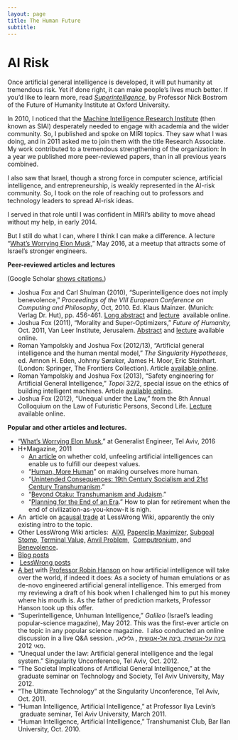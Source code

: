 ```yaml
---
layout: page
title: The Human Future
subtitle:
---
```

AI Risk
=======

Once artificial general intelligence is developed, it will put humanity at tremendous risk. Yet if done right, it can make people’s lives much better. If you’d like to learn more, read [_Superintelligence_](http://en.wikipedia.org/wiki/Superintelligence:_Paths,_Dangers,_Strategies), by Professor Nick Bostrom of the Future of Humanity Institute at Oxford University.

In 2010, I noticed that the [Machine Intelligence Research Institute](http://www.intelligence.org) (then known as SIAI) desperately needed to engage with academia and the wider community. So, I published and spoke on MIRI topics. They saw what I was doing, and in 2011 asked me to join them with the title Research Associate. My work contributed to a tremendous strengthening of the organization: In a year we published more peer-reviewed papers, than in all previous years combined.

I also saw that Israel, though a strong force in computer science, artificial intelligence, and entrepreneurship, is weakly represented in the AI-risk community. So, I took on the role of reaching out to professors and technology leaders to spread AI-risk ideas.

I served in that role until I was confident in MIRI’s ability to move ahead without my help, in early 2014.

But I still do what I can, where I think I can make a difference. A lecture “[What’s Worrying Elon Musk,](https://youtu.be/rkN2iIozniw)” May 2016, at a meetup that attracts some of Israel’s stronger engineers.

**Peer-reviewed articles and lectures**

(Google Scholar [shows citations.](http://scholar.google.com/citations?hl=en&user=d0FLp-q9vFEC&view_op=list_works&pagesize=100))

*   Joshua Fox and Carl Shulman (2010), “Superintelligence does not imply benevolence,” _Proceedings of the VIII European Conference on Computing and Philosophy_, Oct, 2010. Ed. Klaus Mainzer. (Munich: Verlag Dr. Hut), pp. 456-461. [Long abstract](/wp-content/uploads/2014/10/FoxShulman_SuperintelligenceBenevolence.pdf) and [lecture](https://www.youtube.com/watch?v=S-BkGEh806M)  available online.
*   Joshua Fox (2011), “Morality and Super-Optimizers,” _Future of Humanity,_ Oct. 2011, Van Leer Institute, Jerusalem. [Abstract](http://adarti.blogspot.com/2011/10/lets-not-anthropomorphize-morality-and.html) and [lecture](http://adarti.blogspot.com/2011/10/lets-not-anthropomorphize-morality-and.html) available online.
*   Roman Yampolskiy and Joshua Fox (2012/13), “Artificial general intelligence and the human mental model,” _The Singularity Hypotheses_, ed. Amnon H. Eden, Johnny Søraker, James H. Moor, Eric Steinhart. (London: Springer, The Frontiers Collection). Article [available online](/wp-content/uploads/2014/10/YampolskiyFox__AGIAndTheHumanModel.pdf).
*   Roman Yampolskiy and Joshua Fox (2013), “Safety engineering for Artificial General Intelligence,” _Topoi_ 32/2, special issue on the ethics of building intelligent machines. Article [available online](http://intelligence.org/files/SafetyEngineering.pdf).
*   Joshua Fox (2012), “Unequal under the Law,” from the 8th Annual Colloquium on the Law of Futuristic Persons, Second Life. [Lecture](http://www.youtube.com/watch?v=RIlx520ACR0) available online.

**Popular and other articles and lectures.**

*   “[What’s Worrying Elon Musk](https://www.youtube.com/watch?v=rkN2iIozniw),” at Generalist Engineer, Tel Aviv, 2016
*   H+Magazine, 2011
    *   [An article](/wp-content/uploads/2011/02/HPlusOKCupid.pdf) on whether cold, unfeeling artificial intelligences can enable us to fulfill our deepest values.
    *   “[Human, More Human](/wp-content/uploads/2011/05/HPlusHuman.pdf)” on making ourselves more human.
    *   “[Unintended Consequences: 19th Century Socialism and 21st Century Transhumanism](/content/hplus/Unintended.pdf).”
    *   “[Beyond Otaku: Transhumanism and Judaism](/wp-content/uploads/2011/08/HPlusMag-Otaku.pdf).”
    *   “[Planning for the End of an Era](/content/hplus/PlanningEnd.pdf).” How to plan for retirement when the end of civilization-as-you-know-it is nigh.
*   An  article on [acausal trade](http://wiki.lesswrong.com/wiki/Acausal_trade) at LessWrong Wiki, apparently the only existing intro to the topic.
*   Other LessWrong Wiki articles:  [AIXI](http://wiki.lesswrong.com/wiki/AIXI), [Paperclip Maximizer](http://wiki.lesswrong.com/wiki/Paperclip_maximizer), [Subgoal Stomp](http://wiki.lesswrong.com/wiki/Subgoal_stomp), [Terminal Value,](http://wiki.lesswrong.com/wiki/Terminal_value) [Anvil Problem](http://wiki.lesswrong.com/wiki/Anvil_problem),  [Computronium,](http://wiki.lesswrong.com/wiki/Computronium) and [Benevolence](http://wiki.lesswrong.com/wiki/Benevolence)**.**
*   [Blog posts](http://adarti.blogspot.com/search/label/singularity)
*    [LessWrong posts](http://lesswrong.com/user/JoshuaFox/submitted/)
*   [A bet](http://www.overcomingbias.com/2013/08/em-vs-non-agi-bet.html) with [Professor Robin Hanson](http://en.wikipedia.org/wiki/Robin_Hanson) on how artificial intelligence will take over the world, if indeed it does: As a society of human emulations or as de-novo engineered artificial general intelligence. This emerged from my reviewing a draft of his book when I challenged him to put his money where his mouth is. As the father of prediction markets, Professor Hanson took up this offer.
*   “Superintelligence, Unhuman Intelligence,” _Galileo_ (Israel’s leading popular-science magazine), May 2012. This was the first-ever article on the topic in any popular science magazine.  I also conducted an online discussion in a live Q&A session. [בינה על-אנושית, בינה אל-אנושית](/wp-content/uploads/2014/10/Fox-Galileo-FAI-article.pdf) , גלילאו, מאי 2012.
*   “Unequal under the law: Artificial general intelligence and the legal system.” Singularity Unconference, Tel Aviv, Oct. 2012.
*   “The Societal Implications of Artificial General Intelligence,” at the graduate seminar on Technology and Society, Tel Aviv University, May 2012.
*   “The Ultimate Technology” at the Singularity Unconference, Tel Aviv, Oct. 2011.
*   “Human Intelligence, Artificial Intelligence,” at Professor Ilya Levin’s  graduate seminar, Tel Aviv University, March 2011.
*   “Human Intelligence, Artificial Intelligence,” Transhumanist Club, Bar Ilan University, Oct. 2010.
